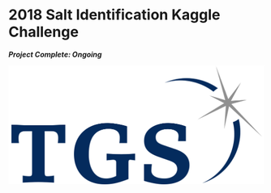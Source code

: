 # 2018 Salt Identification Kaggle Challenge

***Project Complete: Ongoing***

![tgs_logo](https://github.com/gestalt-howard/tgs-salt-identification/blob/master/images/tgs_logo.png)
